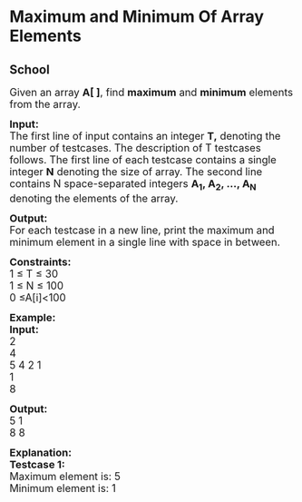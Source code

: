 # Maximum and Minimum Of Array Elements
## School 
<div class="problem-statement">
                <p></p><p><span style="font-size:18px">Given an array <strong>A[ ]</strong>, find <strong>maximum</strong> and <strong>minimum</strong> elements from the array.</span></p>

<p><span style="font-size:18px"><strong>Input:</strong><br>
The first line of input contains an integer <strong>T,</strong> denoting the number of testcases. The description of T testcases follows. The first line of each testcase contains a single integer <strong>N</strong> denoting the size of array. The second line contains N space-separated integers <strong>A<sub>1</sub>, A<sub>2</sub>, ..., A<sub>N</sub></strong> denoting the elements of the array.</span></p>

<p><span style="font-size:18px"><strong>Output:</strong><br>
For each testcase in a new line, print the maximum and minimum element in a single line with space in between.</span></p>

<p><span style="font-size:18px"><strong>Constraints:</strong><br>
1 ≤ T ≤ 30</span><br>
<span style="font-size:18px">1 ≤ N ≤ 100</span><br>
<span style="font-size:18px">0 ≤A[i]&lt;100</span></p>

<p><span style="font-size:18px"><strong>Example:<br>
Input:</strong><br>
2<br>
4<br>
5 4 2 1<br>
1<br>
8</span></p>

<p><span style="font-size:18px"><strong>Output:</strong><br>
5 1<br>
8 8</span></p>

<p><span style="font-size:18px"><strong>Explanation:<br>
Testcase 1:</strong><br>
Maximum element is: 5&nbsp;<br>
Minimum element is: 1</span></p>
 <p></p>
            </div>